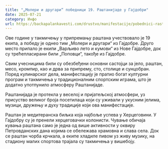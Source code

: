 ```yaml
---
title: "„Молери и другари“ победници 19. Раштанијаде у Гајдобри"
date: 2025-07-21
category: Инфо
url: https://backapalankavesti.com/drustvo/manifestacije/pobednici-rastanijade-gajdobra/
---
```


Ове године у такмичењу у припремању раштана учествовало је 19 екипа, а победу је однео тим „Молери и другари“ из Гајдобре. Друго место припало је екипи „Варљиво лето и кумови“ из Нове Гајдобре, док су трећепласирани били „Поповци“, такође из Гајдобре.

Свим учесницима били су обезбеђени основни састојци за јело, раштан, месо, кромпир, као и дрва за припрему, сто, столице и сунцобран. Поред кулинарског дела, манифестацију је пратио богат културни програм и такмичења у традиционалним спортским играма, што је додатно употпунило атмосферу Раштанијаде.

Раштанијада је протекла у веселој и пријатељској атмосфери, уз присуство великог броја посетилаца који су уживали у укусним јелима, музици, дружењу и духу традиције који ова манифестације.

Раштан је медитеранска биљка која најбоље успева у Херцеговини. У Гајдобру су је пренели херцеговачки колонисти. Чување обичаја кувања раштана само је једна од више активности у оквиру Петровданских дана којима се обележава храмовна и слава села. Док се раштан чорба крчкала, а екипе хладиле пивом уз живу музику, на стадиону малих спортова трајала су такмичења у вишебоју.
